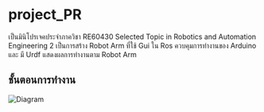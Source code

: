 # project_PR

เป็นมินิโปรเจคประจำภาควิชา RE60430 Selected Topic in Robotics and Automation Engineering 2 เป็นการสร้าง Robot Arm ที่ใช้ Gui ใน Ros ควบคุมการทำงานของ Arduino และ มี Urdf แสดงผลการทำงานตาม Robot Arm 

## ชั้นตอนการทำงาน

![Diagram](https://github.com/liza10263/project_PR/assets/129593656/5d3a92c5-6225-4ff8-aa45-bf42b91016bb)
